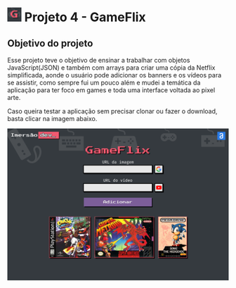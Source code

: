 # ![Logo do projeto 4](https://github.com/YuriODantas/ImersaoDev-Alura/blob/main/gameflix/images/favicon.png) Projeto 4 - GameFlix
## Objetivo do projeto
Esse projeto teve o objetivo de ensinar a trabalhar com objetos JavaScript(JSON) e também com arrays para criar uma cópia da Netflix simplificada, aonde o usuário pode adicionar os banners e os vídeos para se assistir, como sempre fui um pouco além e mudei a temática da aplicação para ter foco em games e toda uma interface voltada ao pixel arte.

Caso queira testar a aplicação sem precisar clonar ou fazer o download, basta clicar na imagem abaixo.

[![Tela da aplicação](https://github.com/YuriODantas/ImersaoDev-Alura/blob/main/.github/P4-GameFlix.png)](https://yuriodantas.github.io/ImersaoDev-Alura/gameflix/index.html)
